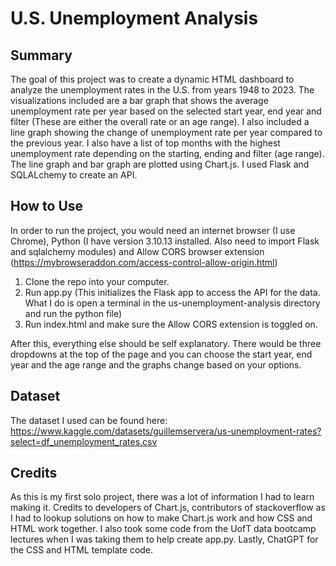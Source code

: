 # U.S. Unemployment Analysis

## Summary
The goal of this project was to create a dynamic HTML dashboard to analyze the unemployment rates in the U.S. from years 1948 to 2023. The visualizations 
included are a bar graph that shows the average unemployment rate per year based on  the selected start year, end year and filter (These are either the overall rate or an age range).
I also included a line graph showing the change of unemployment rate per year compared to the previous year. I also have a list of top months with the highest unemployment rate depending on the starting, ending and
filter (age range). The line graph and bar graph are plotted using Chart.js. I used Flask and SQLALchemy to create an API.

## How to Use
In order to run the project, you would need an internet browser (I use Chrome), Python (I have version 3.10.13 installed. Also need to import Flask and sqlalchemy modules) and Allow CORS browser extension (https://mybrowseraddon.com/access-control-allow-origin.html) 
1. Clone the repo into your computer.
2. Run app.py (This initializes the Flask app to access the API for the data. What I do is open a terminal in the us-unemployment-analysis directory and run the python file)
3. Run index.html and make sure the Allow CORS extension is toggled on.

After this, everything else should be self explanatory. There would be three dropdowns at the top of the page and you can choose the start year, end year and the age range and the graphs change based on your options.

## Dataset

The dataset I used can be found here:
https://www.kaggle.com/datasets/guillemservera/us-unemployment-rates?select=df_unemployment_rates.csv

## Credits
As this is my first solo project, there was a lot of information I had to learn making it. Credits to developers of Chart.js, contributors of stackoverflow as I had to lookup solutions on how to make Chart.js work and how CSS and HTML work together.
I also took some code from the UofT data bootcamp lectures when I was taking them to help create app.py. Lastly, ChatGPT for the CSS and HTML template code.
